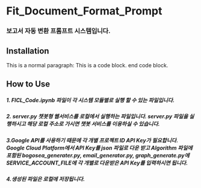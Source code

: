 Fit_Document_Format_Prompt
==========================
### 보고서 자동 변환 프롬프트 시스템입니다.

Installation
---------------

This is a normal paragraph:
    This is a code block.
end code block.

How to Use
---------------
##### 1. FICL_Code.ipynb 파일이 각 시스템 모듈별로 실행 할 수 있는 파일입니다.
##### 2. server.py 챗봇형 웹서비스를 로컬에서 실행하는 파일입니다. server.py 파일을 실행하시고 해당 로컬 주소로 가시면 챗봇 서비스를 이용하실 수 있습니다. 
##### 3.Google API를 사용하기 때문에 각 개별 프로젝트 ID API Key가 필요합니다. Google Cloud Platform에서 API Key를 json 파일로 다운 받고 Algorithm 파일에 포함된 bogosea_generater.py, email_generator.py, graph_generate.py에 SERVICE_ACCOUNT_FILE에 각 개별로 다운받은 API Key를 입력하시면 됩니다.
##### 4.생성된 파일은 로컬에 저장됩니다.
